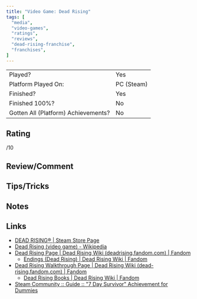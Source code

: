 ```yaml
---
title: "Video Game: Dead Rising"
tags: [
  "media",
  "video-games",
  "ratings",
  "reviews",
  "dead-rising-franchise",
  "franchises",
]
---
```


| | |
|-|-|
| Played? | Yes |
| Platform Played On: | PC (Steam) |
| Finished? | Yes |
| Finished 100%? | No |
| Gotten All (Platform) Achievements? | No |

## Rating

/10

## Review/Comment



## Tips/Tricks



## Notes



## Links

- [DEAD RISING® | Steam Store Page](https://store.steampowered.com/app/427190/DEAD_RISING/)
- [Dead Rising (video game) - Wikipedia](https://en.wikipedia.org/wiki/Dead_Rising_(video_game))
- [Dead Rising Page | Dead Rising Wiki (deadrising.fandom.com) | Fandom](https://deadrising.fandom.com/wiki/Dead_Rising)
  - [Endings (Dead Rising) | Dead Rising Wiki | Fandom](https://deadrising.fandom.com/wiki/Endings_(Dead_Rising))
- [Dead Rising Walkthrough Page | Dead Rising Wiki (dead-rising.fandom.com) | Fandom](https://dead-rising.fandom.com/wiki/Dead_Rising_Walkthrough)
  - [Dead Rising Books | Dead Rising Wiki | Fandom](https://dead-rising.fandom.com/wiki/Dead_Rising_Books#Book_List)
- [Steam Community :: Guide :: "7 Day Survivor" Achievement for Dummies](https://steamcommunity.com/sharedfiles/filedetails/?id=1246983258)
